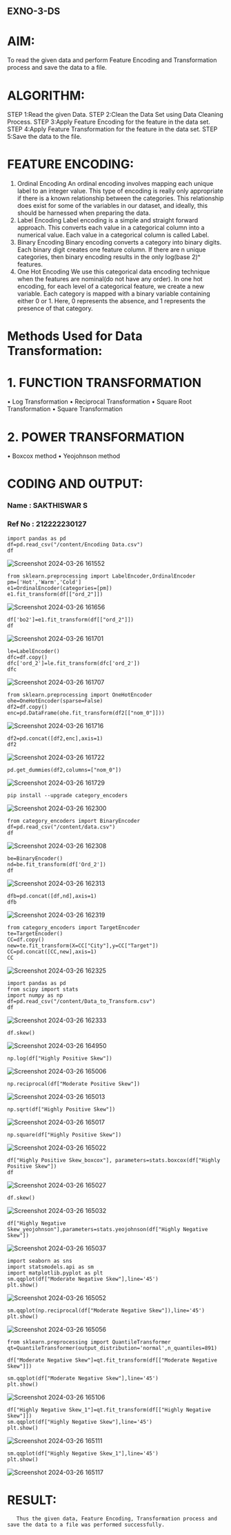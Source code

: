 ## EXNO-3-DS

# AIM:
To read the given data and perform Feature Encoding and Transformation process and save the data to a file.

# ALGORITHM:
STEP 1:Read the given Data.
STEP 2:Clean the Data Set using Data Cleaning Process.
STEP 3:Apply Feature Encoding for the feature in the data set.
STEP 4:Apply Feature Transformation for the feature in the data set.
STEP 5:Save the data to the file.

# FEATURE ENCODING:
1. Ordinal Encoding
An ordinal encoding involves mapping each unique label to an integer value. This type of encoding is really only appropriate if there is a known relationship between the categories. This relationship does exist for some of the variables in our dataset, and ideally, this should be harnessed when preparing the data.
2. Label Encoding
Label encoding is a simple and straight forward approach. This converts each value in a categorical column into a numerical value. Each value in a categorical column is called Label.
3. Binary Encoding
Binary encoding converts a category into binary digits. Each binary digit creates one feature column. If there are n unique categories, then binary encoding results in the only log(base 2)ⁿ features.
4. One Hot Encoding
We use this categorical data encoding technique when the features are nominal(do not have any order). In one hot encoding, for each level of a categorical feature, we create a new variable. Each category is mapped with a binary variable containing either 0 or 1. Here, 0 represents the absence, and 1 represents the presence of that category.

# Methods Used for Data Transformation:
  # 1. FUNCTION TRANSFORMATION
• Log Transformation
• Reciprocal Transformation
• Square Root Transformation
• Square Transformation
  # 2. POWER TRANSFORMATION
• Boxcox method
• Yeojohnson method

# CODING AND OUTPUT:
### Name : SAKTHISWAR S
### Ref No : 212222230127
```
import pandas as pd
df=pd.read_csv("/content/Encoding Data.csv")
df
```

![Screenshot 2024-03-26 161552](https://github.com/gokulapriya632202/EXNO-3-DS/assets/119560302/a637f1a6-5e6d-4fcb-8ede-285e2d41aafc)

```
from sklearn.preprocessing import LabelEncoder,OrdinalEncoder
pm=['Hot','Warm','Cold']
e1=OrdinalEncoder(categories=[pm])
e1.fit_transform(df[["ord_2"]])
```

![Screenshot 2024-03-26 161656](https://github.com/gokulapriya632202/EXNO-3-DS/assets/119560302/1eab3a81-cf03-401d-9e7c-1d21381946fa)

```
df['bo2']=e1.fit_transform(df[["ord_2"]])
df
```

![Screenshot 2024-03-26 161701](https://github.com/gokulapriya632202/EXNO-3-DS/assets/119560302/064e9035-a217-465c-bf0d-baeaf38a142f)

```
le=LabelEncoder()
dfc=df.copy()
dfc['ord_2']=le.fit_transform(dfc['ord_2'])
dfc
```
![Screenshot 2024-03-26 161707](https://github.com/gokulapriya632202/EXNO-3-DS/assets/119560302/cc581ce4-82e8-42a9-8d9c-37a1b365ffbc)

```
from sklearn.preprocessing import OneHotEncoder
ohe=OneHotEncoder(sparse=False)
df2=df.copy()
enc=pd.DataFrame(ohe.fit_transform(df2[["nom_0"]]))
```

![Screenshot 2024-03-26 161716](https://github.com/gokulapriya632202/EXNO-3-DS/assets/119560302/4d93974b-16f9-4b27-9d00-4cc0abee08d0)

```
df2=pd.concat([df2,enc],axis=1)
df2
```

![Screenshot 2024-03-26 161722](https://github.com/gokulapriya632202/EXNO-3-DS/assets/119560302/74c5c492-dd39-4f11-a75a-64f6a28707bc)

```
pd.get_dummies(df2,columns=["nom_0"])
```

![Screenshot 2024-03-26 161729](https://github.com/gokulapriya632202/EXNO-3-DS/assets/119560302/b39577a2-d937-4e22-8623-e19735380801)

```
pip install --upgrade category_encoders
```
![Screenshot 2024-03-26 162300](https://github.com/gokulapriya632202/EXNO-3-DS/assets/119560302/3066f410-80e3-4069-be2d-4b056d132b48)

```
from category_encoders import BinaryEncoder
df=pd.read_csv("/content/data.csv")
df
```

![Screenshot 2024-03-26 162308](https://github.com/gokulapriya632202/EXNO-3-DS/assets/119560302/fdbc718b-825b-47ea-8629-31c5303a56d2)

```
be=BinaryEncoder()
nd=be.fit_transform(df['Ord_2'])
df
```

![Screenshot 2024-03-26 162313](https://github.com/gokulapriya632202/EXNO-3-DS/assets/119560302/973be76c-caf8-4036-8428-ebeb2c035178)

```
dfb=pd.concat([df,nd],axis=1)
dfb
```

![Screenshot 2024-03-26 162319](https://github.com/gokulapriya632202/EXNO-3-DS/assets/119560302/9b0226ab-1692-4377-bce1-e781dd2b05de)

```
from category_encoders import TargetEncoder
te=TargetEncoder()
CC=df.copy()
new=te.fit_transform(X=CC["City"],y=CC["Target"])
CC=pd.concat([CC,new],axis=1)
CC
```

![Screenshot 2024-03-26 162325](https://github.com/gokulapriya632202/EXNO-3-DS/assets/119560302/b89fd4dc-c843-489b-8fb1-c4cbece4b686)

```
import pandas as pd
from scipy import stats
import numpy as np
df=pd.read_csv("/content/Data_to_Transform.csv")
df
```

![Screenshot 2024-03-26 162333](https://github.com/gokulapriya632202/EXNO-3-DS/assets/119560302/993b0cab-3503-4b86-831e-f661df5b5ca3)

```
df.skew()
```

![Screenshot 2024-03-26 164950](https://github.com/gokulapriya632202/EXNO-3-DS/assets/119560302/2ee3d99f-b61f-4ec0-ba75-65411a38c4d7)

```
np.log(df["Highly Positive Skew"])
```

![Screenshot 2024-03-26 165006](https://github.com/gokulapriya632202/EXNO-3-DS/assets/119560302/c21948d7-8891-4a5c-b3e2-d60add4cac7a)

```
np.reciprocal(df["Moderate Positive Skew"])
```

![Screenshot 2024-03-26 165013](https://github.com/gokulapriya632202/EXNO-3-DS/assets/119560302/2f1432cd-a9ee-4f32-9da1-3a2808d47752)

```
np.sqrt(df["Highly Positive Skew"])
```

![Screenshot 2024-03-26 165017](https://github.com/gokulapriya632202/EXNO-3-DS/assets/119560302/b9927ce7-1ffd-4320-98de-0ce9a340e20e)

```
np.square(df["Highly Positive Skew"])
```

![Screenshot 2024-03-26 165022](https://github.com/gokulapriya632202/EXNO-3-DS/assets/119560302/90e9195f-7fb3-46fb-b085-cd5fdbe95c82)

```
df["Highly Positive Skew_boxcox"], parameters=stats.boxcox(df["Highly Positive Skew"])
df
```

![Screenshot 2024-03-26 165027](https://github.com/gokulapriya632202/EXNO-3-DS/assets/119560302/b122883e-8a6e-4779-bc85-09886fb6de90)

```
df.skew()
```

![Screenshot 2024-03-26 165032](https://github.com/gokulapriya632202/EXNO-3-DS/assets/119560302/bfbec92b-dc15-4238-8eae-f2ce3be43bc0)

```
df["Highly Negative Skew_yeojohnson"],parameters=stats.yeojohnson(df["Highly Negative Skew"])
```

![Screenshot 2024-03-26 165037](https://github.com/gokulapriya632202/EXNO-3-DS/assets/119560302/a078d4cb-dce2-45a6-b613-99cc4d313966)

```
import seaborn as sns
import statsmodels.api as sm
import matplotlib.pyplot as plt
sm.qqplot(df["Moderate Negative Skew"],line='45')
plt.show()
```

![Screenshot 2024-03-26 165052](https://github.com/gokulapriya632202/EXNO-3-DS/assets/119560302/f33b4561-b92d-4f18-967e-e3224d7a4a28)

```
sm.qqplot(np.reciprocal(df["Moderate Negative Skew"]),line='45')
plt.show()
```

![Screenshot 2024-03-26 165056](https://github.com/gokulapriya632202/EXNO-3-DS/assets/119560302/fae1ae22-a0b7-4fbb-b40e-b8436fe9a11f)

```
from sklearn.preprocessing import QuantileTransformer
qt=QuantileTransformer(output_distribution='normal',n_quantiles=891)

df["Moderate Negative Skew"]=qt.fit_transform(df[["Moderate Negative Skew"]])

sm.qqplot(df["Moderate Negative Skew"],line='45')
plt.show()
```

![Screenshot 2024-03-26 165106](https://github.com/gokulapriya632202/EXNO-3-DS/assets/119560302/bb53f1a5-7d35-414d-b196-24eca3434780)

```
df["Highly Negative Skew_1"]=qt.fit_transform(df[["Highly Negative Skew"]])
sm.qqplot(df["Highly Negative Skew"],line='45')
plt.show()
```

![Screenshot 2024-03-26 165111](https://github.com/gokulapriya632202/EXNO-3-DS/assets/119560302/cc2d9ce7-4811-44a0-bf21-aeed274b2728)

```
sm.qqplot(df["Highly Negative Skew_1"],line='45')
plt.show()
```

![Screenshot 2024-03-26 165117](https://github.com/gokulapriya632202/EXNO-3-DS/assets/119560302/c6b4c14b-1d8d-4802-9651-1cc7cb3a610f)


# RESULT:
       Thus the given data, Feature Encoding, Transformation process and save the data to a file was performed successfully.
       
